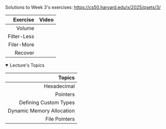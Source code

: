 Solutions to Week 3's exercises: https://cs50.harvard.edu/x/2025/psets/3/


|    Exercise    |                       Video                        |
|---------------:|----------------------------------------------------|
| Volume         |                                                    |
| Filter-Less    |                                                    |
| Filer-More     |                                                    |
| Recover        |                                                    |

<details open>
<summary>Lecture's Topics</summary>
  
| Topics                    |
|--------------------------:|
| Hexadecimal               |
| Pointers                  |
| Defining Custom Types     |
| Dynamic Memory Allocation |
| File Pointers             |

</details>
